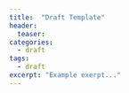 ```yaml
---
title:  "Draft Template"
header:
  teaser:
categories:
  - draft
tags:
  - draft
excerpt: "Example exerpt..."
---
```

